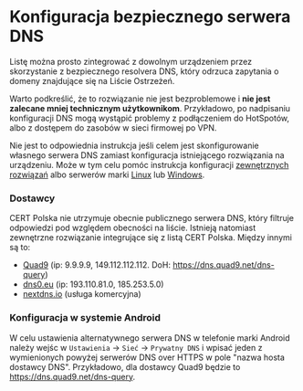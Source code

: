 # Konfiguracja bezpiecznego serwera DNS

Listę można prosto zintegrować z dowolnym urządzeniem przez skorzystanie z bezpiecznego resolvera DNS, który odrzuca zapytania o domeny znajdujące się na Liście Ostrzeżeń.

Warto podkreślić, że to rozwiązanie nie jest bezproblemowe i **nie jest zalecane mniej technicznym użytkownikom**. Przykładowo, po nadpisaniu konfiguracji DNS mogą wystąpić problemy z podłączeniem do HotSpotów, albo z dostępem do zasobów w sieci firmowej po VPN. 

Nie jest to odpowiednia instrukcja jeśli celem jest skonfigurowanie własnego serwera DNS zamiast konfiguracja istniejącego rozwiązania na urządzeniu.
Może w tym celu pomóc instrukcja konfiguracji [zewnętrznych rozwiązań](../ThirdParty/) albo serwerów marki [Linux](../Linux/) lub [Windows](../WindowsDomain/).

### Dostawcy

CERT Polska nie utrzymuje obecnie publicznego serwera DNS, który filtruje odpowiedzi pod względem obecności na liście. Istnieją natomiast zewnętrzne rozwiązanie integrujące się z listą CERT Polska. Między innymi są to:

* [Quad9](https://quad9.net/) (ip: 9.9.9.9, 149.112.112.112. DoH: https://dns.quad9.net/dns-query)
* [dns0.eu](https://www.dns0.eu/) (ip: 193.110.81.0, 185.253.5.0)
* [nextdns.io](https://nextdns.io/) (usługa komercyjna)

### Konfiguracja w systemie Android

W celu ustawienia alternatywnego serwera DNS w telefonie marki Android należy wejśc w `Ustawienia` -> `Sieć` -> `Prywatny DNS` i wpisać jeden z wymienionych powyżej serwerów DNS over HTTPS w pole "nazwa hosta dostawcy DNS". Przykładowo, dla dostawcy Quad9 będzie to https://dns.quad9.net/dns-query.
